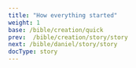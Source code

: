 ```yaml
---
title: "How everything started"
weight: 1
base: /bible/creation/quick
prev:  /bible/creation/story/story
next: /bible/daniel/story/story
docType: story
---
```

